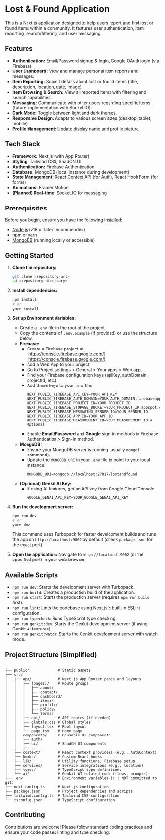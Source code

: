 # Lost & Found Application

This is a Next.js application designed to help users report and find lost or found items within a community. It features user authentication, item reporting, search/filtering, and user messaging.

## Features

-   **Authentication:** Email/Password signup & login, Google OAuth login (via Firebase).
-   **User Dashboard:** View and manage personal item reports and messages.
-   **Item Reporting:** Submit details about lost or found items (title, description, location, date, image).
-   **Item Browsing & Search:** View all reported items with filtering and search capabilities.
-   **Messaging:** Communicate with other users regarding specific items (future implementation with Socket.IO).
-   **Dark Mode:** Toggle between light and dark themes.
-   **Responsive Design:** Adapts to various screen sizes (desktop, tablet, mobile).
-   **Profile Management:** Update display name and profile picture.

## Tech Stack

-   **Framework:** Next.js (with App Router)
-   **Styling:** Tailwind CSS, ShadCN UI
-   **Authentication:** Firebase Authentication
-   **Database:** MongoDB (local instance during development)
-   **State Management:** React Context API (for Auth), React Hook Form (for forms)
-   **Animations:** Framer Motion
-   **(Planned) Real-time:** Socket.IO for messaging

## Prerequisites

Before you begin, ensure you have the following installed:

-   [Node.js](https://nodejs.org/) (v18 or later recommended)
-   [npm](https://www.npmjs.com/) or [yarn](https://yarnpkg.com/)
-   [MongoDB](https://www.mongodb.com/try/download/community) (running locally or accessible)

## Getting Started

1.  **Clone the repository:**
    ```bash
    git clone <repository-url>
    cd <repository-directory>
    ```

2.  **Install dependencies:**
    ```bash
    npm install
    # or
    yarn install
    ```

3.  **Set up Environment Variables:**
    *   Create a `.env` file in the root of the project.
    *   Copy the contents of `.env.example` (if provided) or use the structure below.
    *   **Firebase:**
        *   Create a Firebase project at [https://console.firebase.google.com/](https://console.firebase.google.com/).
        *   Add a Web App to your project.
        *   Go to Project settings > General > Your apps > Web app.
        *   Find your Firebase configuration keys (apiKey, authDomain, projectId, etc.).
        *   Add these keys to your `.env` file:
            ```env
            NEXT_PUBLIC_FIREBASE_API_KEY=YOUR_API_KEY
            NEXT_PUBLIC_FIREBASE_AUTH_DOMAIN=YOUR_AUTH_DOMAIN.firebaseapp.com
            NEXT_PUBLIC_FIREBASE_PROJECT_ID=YOUR_PROJECT_ID
            NEXT_PUBLIC_FIREBASE_STORAGE_BUCKET=YOUR_PROJECT_ID.appspot.com
            NEXT_PUBLIC_FIREBASE_MESSAGING_SENDER_ID=YOUR_SENDER_ID
            NEXT_PUBLIC_FIREBASE_APP_ID=YOUR_APP_ID
            NEXT_PUBLIC_FIREBASE_MEASUREMENT_ID=YOUR_MEASUREMENT_ID # Optional
            ```
        *   Enable **Email/Password** and **Google** sign-in methods in Firebase Authentication > Sign-in method.
    *   **MongoDB:**
        *   Ensure your MongoDB server is running (usually `mongod` command).
        *   Update the `MONGODB_URI` in your `.env` file to point to your local instance:
            ```env
            MONGODB_URI=mongodb://localhost:27017/lostandfound
            ```
    *   **(Optional) Genkit AI Key:**
        *   If using AI features, get an API key from Google Cloud Console.
            ```env
            GOOGLE_GENAI_API_KEY=YOUR_GOOGLE_GENAI_API_KEY
            ```

4.  **Run the development server:**
    ```bash
    npm run dev
    # or
    yarn dev
    ```
    This command uses Turbopack for faster development builds and runs the app on `http://localhost:9002` by default (check `package.json` for the exact port).

5.  **Open the application:**
    Navigate to `http://localhost:9002` (or the specified port) in your web browser.

## Available Scripts

-   `npm run dev`: Starts the development server with Turbopack.
-   `npm run build`: Creates a production build of the application.
-   `npm run start`: Starts the production server (requires `npm run build` first).
-   `npm run lint`: Lints the codebase using Next.js's built-in ESLint configuration.
-   `npm run typecheck`: Runs TypeScript type checking.
-   `npm run genkit:dev`: Starts the Genkit development server (if using Genkit AI features).
-   `npm run genkit:watch`: Starts the Genkit development server with watch mode.

## Project Structure (Simplified)

```
.
├── public/             # Static assets
├── src/
│   ├── app/            # Next.js App Router pages and layouts
│   │   ├── (pages)/    # Route groups
│   │   │   ├── about/
│   │   │   ├── contact/
│   │   │   ├── dashboard/
│   │   │   ├── items/
│   │   │   ├── profile/
│   │   │   ├── policy/
│   │   │   └── terms/
│   │   ├── api/        # API routes (if needed)
│   │   ├── globals.css # Global styles
│   │   ├── layout.tsx  # Root layout
│   │   └── page.tsx    # Home page
│   ├── components/     # Reusable UI components
│   │   ├── auth/
│   │   ├── ui/         # ShadCN UI components
│   │   ├── ...
│   ├── context/        # React context providers (e.g., AuthContext)
│   ├── hooks/          # Custom React hooks
│   ├── lib/            # Utility functions, Firebase setup
│   ├── services/       # Service integrations (e.g., location)
│   ├── types/          # TypeScript type definitions
│   └── ai/             # Genkit AI related code (flows, prompts)
├── .env                # Environment variables (!!! NOT committed to git)
├── next.config.ts      # Next.js configuration
├── package.json        # Project dependencies and scripts
├── tailwind.config.ts  # Tailwind CSS configuration
└── tsconfig.json       # TypeScript configuration
```

## Contributing

Contributions are welcome! Please follow standard coding practices and ensure your code passes linting and type checking.
```